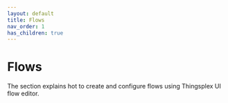 ```yaml
---
layout: default
title: Flows
nav_order: 1
has_children: true
---
```


# Flows 

The section explains hot to create and configure flows using Thingsplex UI flow editor.
